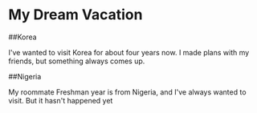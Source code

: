 # My Dream Vacation

##Korea

I've wanted to visit Korea for about four years now. I made plans with my friends,
but something always comes up.

##Nigeria

My roommate Freshman year is from Nigeria, and I've always wanted to visit. 
But it hasn't happened yet 